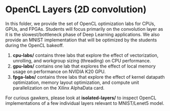 # OpenCL Layers (2D convolution)

In this folder, we provide the set of OpenCL optimization labs for CPUs, GPUs, and FPGAs. Students will focus primarily on the convolution layer as it is the slowest/bottleneck phase of Deep Learning applications. We also provide an MNIST implementation that will be optimized by the students during the OpenCL bakeoff.

1. **cpu-labs/** contains three labs that explore the effect of vectorization, unrolling, and workgroup sizing (threading) on CPU performance.
2. **gpu-labs/** contains one lab that explores the effect of local memory usage on performance on NVIDIA K20 GPU.
3. **fpga-labs/** contains three labs that explore the effect of kernel datapath optimization, memory layout optimization, and compute unit parallelization on the Xilinx AlphaData card.

For curious gawkers, please look at **isolated-layers/** to inspect OpenCL implementations of a few individual layers relevant to MNIST/Lenet5 model.
